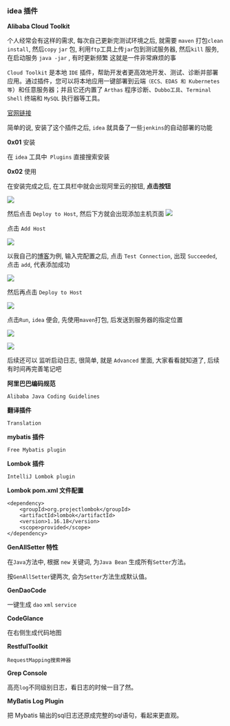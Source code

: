 
### idea 插件

**Alibaba Cloud Toolkit**

个人经常会有这样的需求, 每次自己更新完测试环境之后, 就需要 `maven` 打包`clean install`, 然后`copy` `jar` 包, 利用`ftp`工具上传`jar`包到测试服务器, 然后`kill` 服务, 在启动服务 `java -jar` , 有时更新频繁 这就是一件非常麻烦的事

`Cloud Toolkit` 是本地 `IDE` 插件，帮助开发者更高效地开发、测试、诊断并部署应用。通过插件，您可以将本地应用一键部署到云端`（ECS、EDAS 和 Kubernetes 等`）和任意服务器；并且它还内置了 `Arthas` 程序诊断、`Dubbo工具`、`Terminal Shell` 终端和 `MySQL` 执行器等工具。

[官网链接](https://www.aliyun.com/product/cloudtoolkit)

简单的说, 安装了这个插件之后, `idea` 就具备了一些`jenkins`的自动部署的功能

**0x01** 安装

在 `idea` 工具中` Plugins` 直接搜索安装

**0x02** 使用


在安装完成之后, 在工具栏中就会出现阿里云的按钮, **点击按钮**

![](http://images.atomblogs.com/atom/20190831235312.png?img)


然后点击 `Deploy to Host`, 然后下方就会出现添加主机页面
![](http://images.atomblogs.com/atom/20190831235513.png?img)


点击 `Add Host`

![](http://images.atomblogs.com/atom/20190831235536.png?img)

以我自己的[博客](www.atomblogs.com)为例, 输入完配置之后, 点击 `Test Connection`, 出现 `Succeeded`, 点击 `add`, 代表添加成功

![](http://images.atomblogs.com/atom/20190831235554.png?img)

然后再点击 `Deploy to Host`

![](http://images.atomblogs.com/atom/20190831235602.png?img)

点击`Run`, `idea` 便会, 先使用`maven`打包, 后发送到服务器的指定位置

![](http://images.atomblogs.com/atom/20190831235612.png?img)

![](http://images.atomblogs.com/atom/20190831235621.png?img)

后续还可以 监听启动日志, 很简单, 就是 `Advanced` 里面, 大家看看就知道了, 
后续有时间再完善笔记吧

**阿里巴巴编码规范**
```
Alibaba Java Coding Guidelines 
```

**翻译插件**
```
Translation
```

**mybatis 插件**
```
Free Mybatis plugin
```

**Lombok 插件**
```
IntelliJ Lombok plugin
```

**Lombok pom.xml 文件配置**
```
<dependency>
    <groupId>org.projectlombok</groupId>
    <artifactId>lombok</artifactId>
    <version>1.16.18</version>
    <scope>provided</scope>
</dependency>
```
**GenAllSetter 特性**

在`Java`方法中, 根据 `new` 关键词, 为`Java Bean` 生成所有`Setter`方法。

按`GenAllSetter`键两次, 会为`Setter`方法生成默认值。


**GenDaoCode**

一键生成 `dao` `xml` `service`

**CodeGlance**

在右侧生成代码地图


**RestfulToolkit**

`RequestMapping搜索神器`

**Grep Console**

高亮`log`不同级别日志，看日志的时候一目了然。

**MyBatis Log Plugin**

把 Mybatis 输出的sql日志还原成完整的sql语句，看起来更直观。

